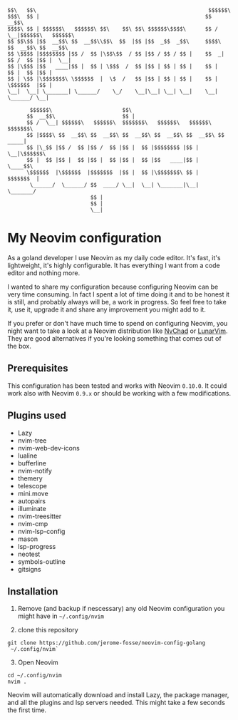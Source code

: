 ```
$$\   $$\                                                      $$$$$$\                     
$$$\  $$ |                                                    $$  __$$\                    
$$$$\ $$ | $$$$$$\   $$$$$$\ $$\    $$\ $$\ $$$$$$\$$$$\      $$ /  \__|$$$$$$\   $$$$$$\  
$$ $$\$$ |$$  __$$\ $$  __$$\\$$\  $$  |$$ |$$  _$$  _$$\     $$$$\    $$  __$$\ $$  __$$\ 
$$ \$$$$ |$$$$$$$$ |$$ /  $$ |\$$\$$  / $$ |$$ / $$ / $$ |    $$  _|   $$ /  $$ |$$ |  \__|
$$ |\$$$ |$$   ____|$$ |  $$ | \$$$  /  $$ |$$ | $$ | $$ |    $$ |     $$ |  $$ |$$ |      
$$ | \$$ |\$$$$$$$\ \$$$$$$  |  \$  /   $$ |$$ | $$ | $$ |    $$ |     \$$$$$$  |$$ |      
\__|  \__| \_______| \______/    \_/    \__|\__| \__| \__|    \__|      \______/ \__|      
                                                                                          
       $$$$$$\                      $$\                                                      
      $$  __$$\                     $$ |                                                     
      $$ /  \__| $$$$$$\   $$$$$$\  $$$$$$$\   $$$$$$\   $$$$$$\   $$$$$$$\                  
      $$ |$$$$\ $$  __$$\ $$  __$$\ $$  __$$\ $$  __$$\ $$  __$$\ $$  _____|                 
      $$ |\_$$ |$$ /  $$ |$$ /  $$ |$$ |  $$ |$$$$$$$$ |$$ |  \__|\$$$$$$\                   
      $$ |  $$ |$$ |  $$ |$$ |  $$ |$$ |  $$ |$$   ____|$$ |       \____$$\                  
      \$$$$$$  |\$$$$$$  |$$$$$$$  |$$ |  $$ |\$$$$$$$\ $$ |      $$$$$$$  |                 
       \______/  \______/ $$  ____/ \__|  \__| \_______|\__|      \_______/                  
                          $$ |                                                               
                          $$ |                                                               
                          \__|                                                               
```


# My Neovim configuration

As a goland developer I use Neovim as my daily code editor. It's fast, it's lightweight, it's highly configurable. It has everything I want from a code editor and nothing more.

I wanted to share my configuration because configuring Neovim can be very time consuming. In fact I spent a lot of time doing it and to be honest it is still, and probably always will be, a work in progress. So feel free to take it, use it, upgrade it and share any improvement you might add to it.

If you prefer or don't have much time to spend on configuring Neovim, you night want to take a look at a Neovim distribution like [NvChad](https://nvchad.com/) or [LunarVim](https://www.lunarvim.org/). They are good alternatives if you're looking something that comes out of the box.

## Prerequisites
This configuration has been tested and works with Neovim `0.10.0`. It could work also with Neovim `0.9.x` or should be working with a few modifications.

## Plugins used
- Lazy
- nvim-tree
- nvim-web-dev-icons
- lualine
- bufferline
- nvim-notify
- themery
- telescope
- mini.move
- autopairs
- illuminate
- nvim-treesitter
- nvim-cmp
- nvim-lsp-config
- mason
- lsp-progress
- neotest
- symbols-outline
- gitsigns

## Installation

1. Remove (and backup if nescessary) any old Neovim configuration you might have in `~/.config/nvim`

2. clone this repository
```shell
git clone https://github.com/jerome-fosse/neovim-config-golang `~/.config/nvim`
```

3. Open Neovim
```shell
cd ~/.config/nvim
nvim .
```
Neovim will automatically download and install Lazy, the package manager, and all the plugins and lsp servers needed. This might take a few seconds the first time.
